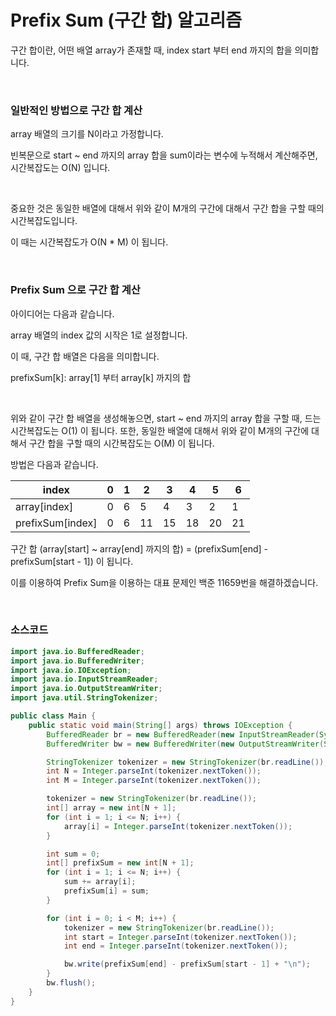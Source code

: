 # Prefix Sum (구간 합) 알고리즘

구간 합이란, 어떤 배열 array가 존재할 때, index start 부터 end 까지의 합을 의미합니다.

<br>

### 일반적인 방법으로 구간 합 계산

array 배열의 크기를 N이라고 가정합니다.

빈복문으로 start ~ end 까지의 array 합을 sum이라는 변수에 누적해서 계산해주면, 시간복잡도는 O(N) 입니다.

<br>

중요한 것은 동일한 배열에 대해서 위와 같이 M개의 구간에 대해서 구간 합을 구할 때의 시간복잡도입니다.

이 때는 시간복잡도가 O(N * M) 이 됩니다.

<br>

### Prefix Sum 으로 구간 합 계산

아이디어는 다음과 같습니다.

array 배열의 index 값의 시작은 1로 설정합니다.

이 때, 구간 합 배열은 다음을 의미합니다.

prefixSum[k]: array[1] 부터 array[k] 까지의 합

<br>

위와 같이 구간 합 배열을 생성해놓으면, start ~ end 까지의 array 합을 구할 때, 드는 시간복잡도는 O(1) 이 됩니다. 또한, 동일한 배열에 대해서 위와 같이 M개의 구간에 대해서 구간 합을 구할 때의 시간복잡도는 O(M) 이 됩니다.

방법은 다음과 같습니다.

| index            | 0    | 1    | 2    | 3    | 4    | 5    | 6    |
| ---------------- | ---- | ---- | ---- | ---- | ---- | ---- | ---- |
| array[index]     | 0    | 6    | 5    | 4    | 3    | 2    | 1    |
| prefixSum[index] | 0    | 6    | 11   | 15   | 18   | 20   | 21   |

구간 합 (array[start] ~ array[end] 까지의 합) = (prefixSum[end] - prefixSum[start - 1]) 이 됩니다.

이를 이용하여 Prefix Sum을 이용하는 대표 문제인 백준 11659번을 해결하겠습니다.

<br>

### 소스코드

```java
import java.io.BufferedReader;
import java.io.BufferedWriter;
import java.io.IOException;
import java.io.InputStreamReader;
import java.io.OutputStreamWriter;
import java.util.StringTokenizer;

public class Main {
    public static void main(String[] args) throws IOException {
        BufferedReader br = new BufferedReader(new InputStreamReader(System.in));
        BufferedWriter bw = new BufferedWriter(new OutputStreamWriter(System.out));

        StringTokenizer tokenizer = new StringTokenizer(br.readLine());
        int N = Integer.parseInt(tokenizer.nextToken());
        int M = Integer.parseInt(tokenizer.nextToken());

        tokenizer = new StringTokenizer(br.readLine());
        int[] array = new int[N + 1];
        for (int i = 1; i <= N; i++) {
            array[i] = Integer.parseInt(tokenizer.nextToken());
        }

        int sum = 0;
        int[] prefixSum = new int[N + 1];
        for (int i = 1; i <= N; i++) {
            sum += array[i];
            prefixSum[i] = sum;
        }

        for (int i = 0; i < M; i++) {
            tokenizer = new StringTokenizer(br.readLine());
            int start = Integer.parseInt(tokenizer.nextToken());
            int end = Integer.parseInt(tokenizer.nextToken());

            bw.write(prefixSum[end] - prefixSum[start - 1] + "\n");
        }
        bw.flush();
    }
}
```

